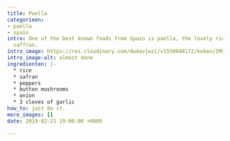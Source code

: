 ```yaml
---
title: Paella
categorieen:
- paella
- spain
intro: One of the best known foods from Spain is paella, the lovely rice dish with
  saffran.
intro_image: https://res.cloudinary.com/dw4avjwzi/v1550048172/koken/IMG_1961.jpg
intro_image-alt: almost done
ingredienten: |-
  * rice
  * safran
  * peppers
  * button mushrooms
  * onion
  * 3 cloves of garlic
how_to: just do it.
more_images: []
date: 2019-02-21 19:06:00 +0000

---
```

